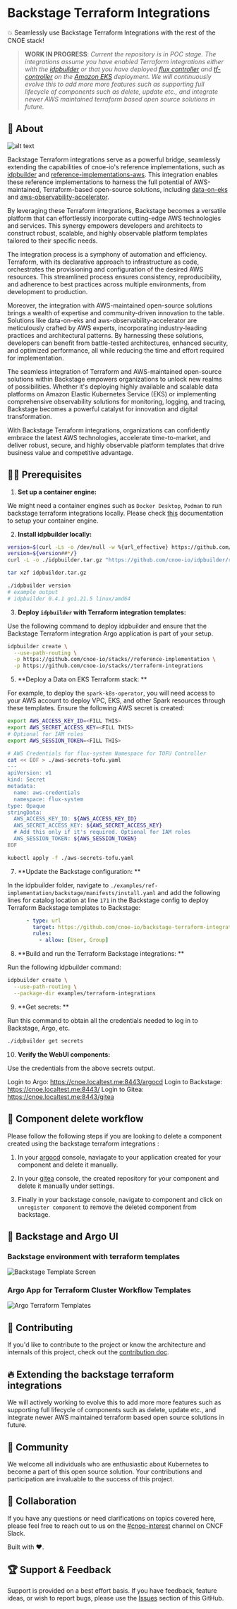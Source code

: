 # Backstage Terraform Integrations

💥 Seamlessly use Backstage Terraform Integrations with the rest of the CNOE stack!

> **WORK IN PROGRESS**: *Current the repository is in POC stage. The integrations assume you have enabled Terraform integrations either with the [idpbuilder](https://cnoe.io/docs/reference-implementation/integrations/terraform) or that you have deployed [flux controller](https://github.com/cnoe-io/stacks/blob/main/terraform-integrations/fluxcd.yaml) and [tf-controller](https://github.com/cnoe-io/stacks/blob/main/terraform-integrations/tofu-controller.yaml) on the [Amazon EKS](https://cnoe.io/docs/reference-implementation/installations/app-idp) deployment. We will continuously evolve this to add more more features such as supporting full lifecycle of components such as delete, update etc., and integrate newer AWS maintained terraform based open source solutions in future.*

## 🎯 About

![alt text](./images/backstage-integration-architecture.png)

Backstage Terraform integrations serve as a powerful bridge, seamlessly extending the capabilities of cnoe-io's reference implementations, such as [idpbuilder](https://github.com/cnoe-io/idpbuilder) and [reference-implementations-aws](https://github.com/cnoe-io/reference-implementation-aws). This integration enables these reference implementations to harness the full potential of AWS-maintained, Terraform-based open-source solutions, including [data-on-eks](https://github.com/awslabs/data-on-eks) and [aws-observability-accelerator](https://github.com/aws-observability/aws-observability-accelerator).

By leveraging these Terraform integrations, Backstage becomes a versatile platform that can effortlessly incorporate cutting-edge AWS technologies and services. This synergy empowers developers and architects to construct robust, scalable, and highly observable platform templates tailored to their specific needs.

The integration process is a symphony of automation and efficiency. Terraform, with its declarative approach to infrastructure as code, orchestrates the provisioning and configuration of the desired AWS resources. This streamlined process ensures consistency, reproducibility, and adherence to best practices across multiple environments, from development to production.

Moreover, the integration with AWS-maintained open-source solutions brings a wealth of expertise and community-driven innovation to the table. Solutions like data-on-eks and aws-observability-accelerator are meticulously crafted by AWS experts, incorporating industry-leading practices and architectural patterns. By harnessing these solutions, developers can benefit from battle-tested architectures, enhanced security, and optimized performance, all while reducing the time and effort required for implementation.

The seamless integration of Terraform and AWS-maintained open-source solutions within Backstage empowers organizations to unlock new realms of possibilities. Whether it's deploying highly available and scalable data platforms on Amazon Elastic Kubernetes Service (EKS) or implementing comprehensive observability solutions for monitoring, logging, and tracing, Backstage becomes a powerful catalyst for innovation and digital transformation.

With Backstage Terraform integrations, organizations can confidently embrace the latest AWS technologies, accelerate time-to-market, and deliver robust, secure, and highly observable platform templates that drive business value and competitive advantage.

## 🏃‍♀️ Prerequisites

1. **Set up a container engine:**

We might need a container engines such as `Docker Desktop`, `Podman` to run backstage terraform integrations locally. Please check [this](https://github.com/cnoe-io/idpbuilder?tab=readme-ov-file#prerequisites) documentation to setup your container engine.

2. **Install idpbuilder locally:**

```bash
version=$(curl -Ls -o /dev/null -w %{url_effective} https://github.com/cnoe-io/idpbuilder/releases/latest)
version=${version##*/}
curl -L -o ./idpbuilder.tar.gz "https://github.com/cnoe-io/idpbuilder/releases/download/${version}/idpbuilder-$(uname | awk '{print tolower($0)}')-$(uname -m | sed 's/x86_64/amd64/').tar.gz"

tar xzf idpbuilder.tar.gz

./idpbuilder version
# example output
# idpbuilder 0.4.1 go1.21.5 linux/amd64
```
3. **Deploy `idpbuilder` with Terraform integration templates:**

Use the following command to deploy idpbuilder and ensure that the Backstage Terraform integration Argo application is part of your setup.

```bash
idpbuilder create \
  --use-path-routing \
  -p https://github.com/cnoe-io/stacks//reference-implementation \
  -p https://github.com/cnoe-io/stacks//terraform-integrations
```

5. **Deploy a Data on EKS Terraform stack: **

For example, to deploy the `spark-k8s-operator`, you will need access to your AWS account to deploy VPC, EKS, and other Spark resources through these templates. Ensure the following AWS secret is created:

```bash
export AWS_ACCESS_KEY_ID=<FILL THIS>
export AWS_SECRET_ACCESS_KEY=<FILL THIS>
# Optional for IAM roles
export AWS_SESSION_TOKEN=<FILL THIS> 

# AWS Credentials for flux-system Namespace for TOFU Controller
cat << EOF > ./aws-secrets-tofu.yaml
---
apiVersion: v1
kind: Secret
metadata:
  name: aws-credentials
  namespace: flux-system
type: Opaque
stringData:
  AWS_ACCESS_KEY_ID: ${AWS_ACCESS_KEY_ID}
  AWS_SECRET_ACCESS_KEY: ${AWS_SECRET_ACCESS_KEY}
  # Add this only if it's required. Optional for IAM roles
  AWS_SESSION_TOKEN: ${AWS_SESSION_TOKEN}
EOF

kubectl apply -f ./aws-secrets-tofu.yaml

```

7. **Update the Backstage configuration: **

In the idpbuilder folder, navigate to `./examples/ref-implementation/backstage/manifests/install.yaml` and add the following lines for catalog location at line `171` in the Backstage config to deploy Terraform Backstage templates to Backstage:

```yaml
      - type: url
        target: https://github.com/cnoe-io/backstage-terraform-integrations/blob/main/backstage-templates-for-eks/catalog-info.yaml
        rules:
          - allow: [User, Group]

```

8. **Build and run the Terraform Backstage integrations: **

Run the following idpbuilder command:

```bash
idpbuilder create \
  --use-path-routing \
  --package-dir examples/terraform-integrations

```

9. **Get secrets: **

Run this command to obtain all the credentials needed to log in to Backstage, Argo, etc.

```bash
./idpbuilder get secrets
```

10. **Verify the WebUI components:**

Use the credentials from the above secrets output.

Login to Argo: https://cnoe.localtest.me:8443/argocd
Login to Backstage: https://cnoe.localtest.me:8443/
Login to Gitea: https://cnoe.localtest.me:8443/gitea


## 🌟 Component delete workflow

Please follow the following steps if you are looking to delete a component created using the backstage terraform integrations :

1. In your [argocd](https://cnoe.localtest.me:8443/argocd) console, naviagate to your application created for your component and delete it manually.

2. In your [gitea](https://cnoe.localtest.me:8443/gitea/) console, the created repository for your component and delete it manually under settings.

3. Finally in your backstage console, navigate to component and click on `unregister component` to remove the deleted component from backstage.

## 🚀 Backstage and Argo UI

### Backstage environment with terraform templates

![Backstage Template Screen](./images/backstage-template.png)

### Argo App for Terraform Cluster Workflow Templates

![Argo Terraform Templates](./images/argo-terraform-template.png)

## 🤝 Contributing

If you'd like to contribute to the project or know the architecture and internals of this project, check out the [contribution doc](./CONTRIBUTING.md).

## 🔥 Extending the backstage terraform integrations

We will actively working to evolve this to add more more features such as supporting full lifecycle of components such as delete, update etc., and integrate newer AWS maintained terraform based open source solutions in future.

## 🙌 Community

We welcome all individuals who are enthusiastic about Kubernetes to become a part of this open source solution. Your contributions and participation are invaluable to the success of this project.

## 🙌 Collaboration

If you have any questions or need clarifications on topics covered here, please feel free to reach out to us on the [#cnoe-interest](https://cloud-native.slack.com/archives/C05TN9WFN5S) channel on CNCF Slack.

Built with ❤️.

## 🏆 Support & Feedback
Support is provided on a best effort basis. If you have feedback, feature ideas, or wish to report bugs, please use the [Issues](https://github.com/cnoe-io/backstage-terraform-integrations/issuess) section of this GitHub.